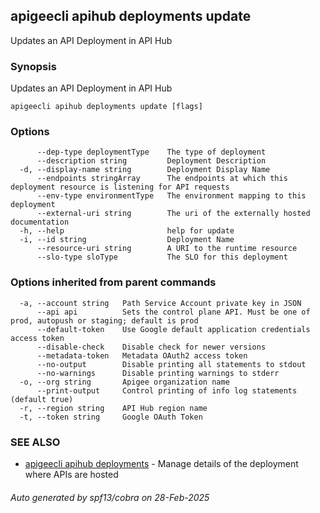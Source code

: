 ## apigeecli apihub deployments update

Updates an API Deployment in API Hub

### Synopsis

Updates an API Deployment in API Hub

```
apigeecli apihub deployments update [flags]
```

### Options

```
      --dep-type deploymentType    The type of deployment
      --description string         Deployment Description
  -d, --display-name string        Deployment Display Name
      --endpoints stringArray      The endpoints at which this deployment resource is listening for API requests
      --env-type environmentType   The environment mapping to this deployment
      --external-uri string        The uri of the externally hosted documentation
  -h, --help                       help for update
  -i, --id string                  Deployment Name
      --resource-uri string        A URI to the runtime resource
      --slo-type sloType           The SLO for this deployment
```

### Options inherited from parent commands

```
  -a, --account string   Path Service Account private key in JSON
      --api api          Sets the control plane API. Must be one of prod, autopush or staging; default is prod
      --default-token    Use Google default application credentials access token
      --disable-check    Disable check for newer versions
      --metadata-token   Metadata OAuth2 access token
      --no-output        Disable printing all statements to stdout
      --no-warnings      Disable printing warnings to stderr
  -o, --org string       Apigee organization name
      --print-output     Control printing of info log statements (default true)
  -r, --region string    API Hub region name
  -t, --token string     Google OAuth Token
```

### SEE ALSO

* [apigeecli apihub deployments](apigeecli_apihub_deployments.md)	 - Manage details of the deployment where APIs are hosted

###### Auto generated by spf13/cobra on 28-Feb-2025

